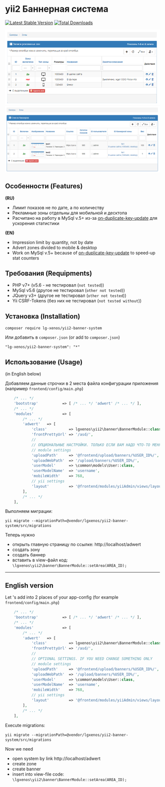 yii2 Баннерная система 
=============

[![Latest Stable Version](https://poser.pugx.org/lg-xenos/yii2-banner-system/v/stable)](https://packagist.org/packages/lg-xenos/yii2-banner-system)
[![Total Downloads](https://poser.pugx.org/lg-xenos/yii2-banner-system/downloads)](https://packagist.org/packages/lg-xenos/yii2-banner-system)

![yii2 banner system screenshot](https://raw.githubusercontent.com/lgXenos/yii2-banner-system/master/img/main.png "Пример главного экрана")
![yii2 banner system screenshot](https://raw.githubusercontent.com/lgXenos/yii2-banner-system/master/img/main1.png "Пример главного экрана")


Особенности (Features)
------------
**(RU)**
+ Лимит показов не по дате, а по количеству
+ Рекламные зоны отдельны для мобильной и десктопа
+ Расчитано на работу в MySql v.5+ из-за [on-duplicate-key-update](https://www.mysqltutorial.org/mysql-insert-or-update-on-duplicate-key-update/) для ускорения статистики

**(EN)**
+ Impression limit by quantity, not by date
+ Advert zones divided to mobile & desktop
+ Work on MySql v.5+ because of [on-duplicate-key-update](https://www.mysqltutorial.org/mysql-insert-or-update-on-duplicate-key-update/) to speed-up stat counters

Требования (Requipments)
------------

+ PHP v7+ (v5.6 - не тестировал (`not tested`))
+ MySql v5.6 (другое не тестировал (`other not tested`))
+ JQuery v3+ (другое не тестировал (`other not tested`))
+ Yii CSRF-Tokens (без них не тестировал (`not tested without`))

Установка (Installation)
------------

```shell script
composer require lg-xenos/yii2-banner-system
```

Или добавить в `composer.json` (or add to `composer.json`)

```
"lg-xenos/yii2-banner-system": "*"
```


Использование (Usage)
-----
(in English below)

Добавляем данные строчки в 2 места файла конфигурации приложения (например `frontend/config/main.php`)
```php
	/* ... */
	'bootstrap'           => [ /* ... */ 'adwert' /* ... */ ],
	/* ... */
	'modules'             => [
		/* ... */
		'adwert'   => [
			'class'          => lgxenos\yii2\banner\BannerModule::class,
			'frontPrettyUrl' => '/asd/',
            //
			// ОПЦИОНАЛЬНЫЕ НАСТРОЙКИ. ТОЛЬКО ЕСЛИ ВАМ НАДО ЧТО-ТО МЕНЯТЬ
            // module settings
			'uploadPath'     => '@frontend/upload/banners/%USER_ID%/',
			'uploadWebPath'  => '/upload/banners/%USER_ID%/',
			'userModel'      => \common\models\User::class,
			'userModelName'  => 'username',
			'mobileWidth'    => 768,
			// yii settings
			'layout'         => '@frontend/modules/yiiAdmin/views/layouts/main.php',
		],
		/* ... */
	],
```

Выполняем миграции:
```shell script
yii migrate --migrationPath=@vendor/lgxenos/yii2-banner-system/src/migrations
```

Теперь нужно
+ открыть главную страницу по ссылке: http://localhost/adwert
+ создать зону
+ создать баннер  
+ вставить в view-файл код: `\lgxenos\yii2\banner\BannerModule::setArea(AREA_ID);`

- - - 

English version
----

Let 's add into 2 places of your app-config (for example `frontend/config/main.php`)
```php
	/* ... */
	'bootstrap'           => [ /* ... */ 'adwert' /* ... */ ],
	/* ... */
	'modules'             => [
		/* ... */
		'adwert'   => [
			'class'          => lgxenos\yii2\banner\BannerModule::class,
			'frontPrettyUrl' => '/asd/',
            //
			// OPTIONAL SETTINGS. IF YOU NEED CHANGE SOMETHING ONLY
            // module settings
			'uploadPath'     => '@frontend/upload/banners/%USER_ID%/',
			'uploadWebPath'  => '/upload/banners/%USER_ID%/',
			'userModel'      => \common\models\User::class,
			'userModelName'  => 'username',
			'mobileWidth'    => 768,
			// yii settings
			'layout'         => '@frontend/modules/yiiAdmin/views/layouts/main.php',
		],
		/* ... */
	],
```

Execute migrations:
```shell script
yii migrate --migrationPath=@vendor/lgxenos/yii2-banner-system/src/migrations
```

Now we need
+ open system by link http://localhost/adwert
+ create zone
+ create banner  
+ insert into view-file code: `\lgxenos\yii2\banner\BannerModule::setArea(AREA_ID);`